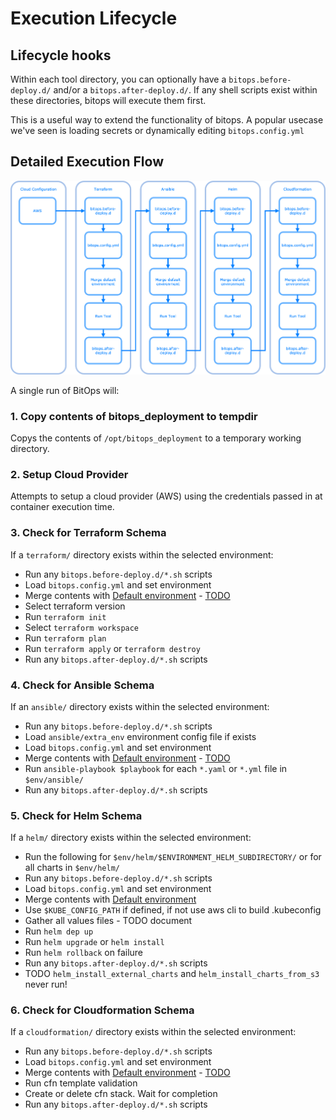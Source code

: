 # Execution Lifecycle

## Lifecycle hooks
Within each tool directory, you can optionally have a `bitops.before-deploy.d/` and/or a `bitops.after-deploy.d/`. If any shell scripts exist within these directories, bitops will execute them first.

This is a useful way to extend the functionality of bitops. A popular usecase we've seen is loading secrets or dynamically editing `bitops.config.yml`

## Detailed Execution Flow

![lifecycle diagram](assets/images/lifecycle.png)

A single run of BitOps will:

### 1. Copy contents of bitops_deployment to tempdir
Copys the contents of `/opt/bitops_deployment` to a temporary working directory.

### 2. Setup Cloud Provider
Attempts to setup a cloud provider (AWS) using the credentials passed in at container execution time.

### 3. Check for Terraform Schema
If a `terraform/` directory exists within the selected environment:

* Run any `bitops.before-deploy.d/*.sh` scripts 
* Load `bitops.config.yml` and set environment
* Merge contents with [Default environment](default-environment.md) - [TODO](https://github.com/bitovi/bitops/issues/18)
* Select terraform version
* Run `terraform init`
* Select `terraform workspace`
* Run `terraform plan`
* Run `terraform apply` or `terraform destroy`
* Run any `bitops.after-deploy.d/*.sh` scripts

### 4. Check for Ansible Schema
If an `ansible/` directory exists within the selected environment:

* Run any `bitops.before-deploy.d/*.sh` scripts
* Load `ansible/extra_env` environment config file if exists
* Load `bitops.config.yml` and set environment
* Merge contents with [Default environment](default-environment.md) - [TODO](https://github.com/bitovi/bitops/issues/18)
* Run `ansible-playbook $playbook` for each `*.yaml` or `*.yml` file in `$env/ansible/` 
* Run any `bitops.after-deploy.d/*.sh` scripts

### 5. Check for Helm Schema
If a `helm/` directory exists within the selected environment:

* Run the following for `$env/helm/$ENVIRONMENT_HELM_SUBDIRECTORY/` or for all charts in `$env/helm/`
* Run any `bitops.before-deploy.d/*.sh` scripts
* Load `bitops.config.yml` and set environment
* Merge contents with [Default environment](default-environment.md)
* Use `$KUBE_CONFIG_PATH` if defined, if not use aws cli to build .kubeconfig
* Gather all values files - TODO document
* Run `helm dep up`
* Run `helm upgrade` or `helm install`
* Run `helm rollback` on failure
* Run any `bitops.after-deploy.d/*.sh` scripts
* TODO `helm_install_external_charts` and `helm_install_charts_from_s3` never run!

### 6. Check for Cloudformation Schema
If a `cloudformation/` directory exists within the selected environment:

* Run any `bitops.before-deploy.d/*.sh` scripts
* Load `bitops.config.yml` and set environment
* Merge contents with [Default environment](default-environment.md) - [TODO](https://github.com/bitovi/bitops/issues/18)
* Run cfn template validation
* Create or delete cfn stack. Wait for completion
* Run any `bitops.after-deploy.d/*.sh` scripts
